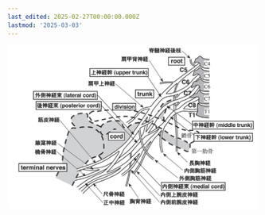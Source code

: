 ```yaml
---
last_edited: 2025-02-27T00:00:00.000Z
lastmod: '2025-03-03'
---
```





![image-20250224104236005](assets/image-20250224104236005.png)

